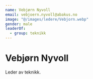 ```yaml
---
name: Vebjørn Nyvoll
email: vebjoern.nyvoll@abakus.no
image: "@/images/ledere/Vebjorn.webp"
gender: male
leaderOf:
  - group: teknikk
---
```


# Vebjørn Nyvoll

Leder av teknikk.
